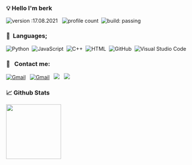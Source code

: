### 💡 Hello I'm berk
![version :17.08.2021](https://img.shields.io/badge/version-27.10.2021-informational) &nbsp;
![profile count](https://komarev.com/ghpvc/?username=raineorj&color=dc143c)&nbsp;
![build: passing](https://img.shields.io/badge/build-passing-success)

### 📜 &nbsp;Languages;
![Python](https://img.shields.io/badge/-Python-05122A?style=flat&logo=python)&nbsp;
![JavaScript](https://img.shields.io/badge/-JavaScript-05122A?style=flat&logo=javascript)&nbsp;
![C++](https://img.shields.io/badge/-C++-05122A?style=flat&logo=C%2B%2B&logoColor=00599C)&nbsp;
![HTML](https://img.shields.io/badge/-HTML-05122A?style=flat&logo=HTML5)&nbsp;
![GitHub](https://img.shields.io/badge/-GitHub-05122A?style=flat&logo=github)&nbsp;
![Visual Studio Code](https://img.shields.io/badge/-Visual%20Studio%20Code-05122A?style=flat&logo=visual-studio-code&logoColor=007ACC)&nbsp;

### 📩 &nbsp; Contact me:
<a href="raineorj@gmail.com"><img alt="Gmail" src="https://img.shields.io/badge/Gmail-ff2125?style=flat&logo=gmail&logoColor=white" /></a> &nbsp;
<a href="https://discord.com/users/939738063687540766"><img alt="Gmail" src="https://img.shields.io/badge/Discord-565fff?style=flat&logo=discord&logoColor=ffffff" /></a> &nbsp;
<a href="https://instagram.com/rainereals"><img src="https://img.shields.io/badge/@rainereals-ff1b4d?style=flat&logo=Instagram&logoColor=white"/></a> &nbsp;
<a href="https://instagram.com/bberkistan"><img src="https://img.shields.io/badge/@bberkistan-ff1b4d?style=flat&logo=Instagram&logoColor=white"/></a> &nbsp;


### 📈 Github Stats

<img src="https://github-readme-stats.vercel.app/api?username=raineorj&show_icons=true&theme=dark&hide_border=true" width="%80" height="150px">
</div>

